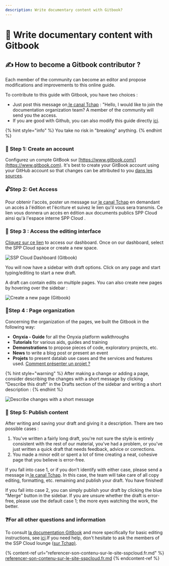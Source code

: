 ```yaml
---
description: Write documentary content with Gitbook?
---
```


# ​📄 Write documentary content with Gitbook

## ✍ How to become a Gitbook contributor ? <a href="#comment-devenir-contributeur" id="comment-devenir-contributeur"></a>

Each member of the community can become an editor and propose modifications and improvements to this online guide.

To contribute to this guide with Gitbook, you have two choices :

* Just post this message on[ le canal Tchap](https://tchap.gouv.fr/#/room/#SSPCloudXDpAw6v:agent.finances.tchap.gouv.fr) : "Hello, I would like to join the documentation organization team? A member of the community will send you the access.
* If you are good with Github, you can also modify this guide directly [ici](https://github.com/InseeFrLab/docs.sspcloud.fr).

{% hint style="info" %}
You take no risk in "breaking" anything.
{% endhint %}

### 👤 Step 1: Create an account

Configurez un compte GitBook sur [https://www.gitbook.com/](https://www.gitbook.com). It's best to create your GitBook account using your GitHub account so that changes can be attributed to you [dans les sources](https://github.com/InseeFrLab/docs.sspcloud.fr/tree/master/docs).

### 🔓Step 2: Get Access

Pour obtenir l'accès, poster un message sur[ le canal Tchap](https://tchap.gouv.fr/#/room/#SSPCloudXDpAw6v:agent.finances.tchap.gouv.fr) en demandant un accès à l'édition et l'écriture et suivez le lien qu'il vous sera transmis. Ce lien vous donnera un accès en édition aux documents publics SPP Cloud ainsi qu'à l'espace interne SPP Cloud .

### 👷 Step 3 : Access the editing interface

[Cliquez sur ce lien](https://app.gitbook.com/@sspcloud/spaces) to access our dashboard. Once on our dashboard, select the SPP Cloud space or create a new space.

![SSP Cloud Dashboard (Gitbook)](../../../.gitbook/assets/capture-de-cran-2021-06-02-a-18.43.30.png)

You will now have a sidebar with draft options. Click on any page and start typing/editing to start a new draft.

A draft can contain edits on multiple pages. You can also create new pages by hovering over the sidebar :

![Create a new page (Gitbook)](../../../.gitbook/assets/capture-de-cran-2021-06-02-a-18.48.18.png)

### 🚩Step 4 : Page organization

Concerning the organization of the pages, we built the Gitbook in the following way:

* **Onyxia - Guide** for all the Onyxia platform walkthroughs
* **Tutorials** for various aids, guides and training
* **Demonstrations** to propose pieces of code, exploratory projects, etc.
* **News** to write a blog post or present an event
* **Projets** to present datalab use cases and the services and features used. [Comment présenter un projet ?](broken-reference/)

{% hint style="warning" %}
After making a change or adding a page, consider describing the changes with a short message by clicking "Describe this draft" in the Drafts section of the sidebar and writing a short description :
{% endhint %}

![Describe changes with a short message](../../../.gitbook/assets/capture-de-cran-2021-06-02-a-18.50.17.png)

### 🔄 Step 5: Publish content

After writing and saving your draft and giving it a description. There are two possible cases :

1. You've written a fairly long draft, you're not sure the style is entirely consistent with the rest of our material, you've had a problem, or you've just written a quick draft that needs feedback, advice or corrections.
2. You made a minor edit or spent a lot of time creating a neat, cohesive page that you believe is error-free.

If you fall into case 1, or if you don't identify with either case, please send a message in[ le canal Tchap](https://tchap.gouv.fr/#/room/#SSPCloudXDpAw6v:agent.finances.tchap.gouv.fr). In this case, the team will take care of all copy editing, formatting, etc. remaining and publish your draft. You have finished!

If you fall into case 2, you can simply publish your draft by clicking the blue "Merge" button in the sidebar. If you are unsure whether the draft is error-free, please use the default case 1; the more eyes watching the work, the better.

### ❓For all other questions and information

To consult [la documentation GitBook](https://docs.gitbook.com) and more specifically for basic editing instructions, see [ici](https://docs.gitbook.com/content-editing/markdown).If you need help, don't hesitate to ask the members of the SSP Cloud lounge ([sur Tchap)](https://tchap.gouv.fr/#/room/#SSPCloudXDpAw6v:agent.finances.tchap.gouv.fr).

{% content-ref url="referencer-son-contenu-sur-le-site-sspcloud.fr.md" %}
[referencer-son-contenu-sur-le-site-sspcloud.fr.md](referencer-son-contenu-sur-le-site-sspcloud.fr.md)
{% endcontent-ref %}
